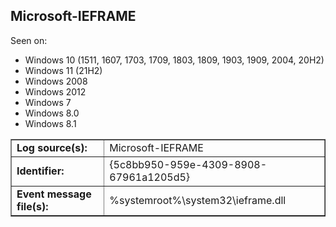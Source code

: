 ## Microsoft-IEFRAME

Seen on:
* Windows 10 (1511, 1607, 1703, 1709, 1803, 1809, 1903, 1909, 2004, 20H2)
* Windows 11 (21H2)
* Windows 2008
* Windows 2012
* Windows 7
* Windows 8.0
* Windows 8.1

<table border="1" class="docutils">
  <tbody>
    <tr>
      <td><b>Log source(s):</b></td>
      <td>Microsoft-IEFRAME</td>
    </tr>
    <tr>
      <td><b>Identifier:</b></td>
      <td>{5c8bb950-959e-4309-8908-67961a1205d5}</td>
    </tr>
    <tr>
      <td><b>Event message file(s):</b></td>
      <td>%systemroot%\system32\ieframe.dll</td>
    </tr>
  </tbody>
</table>

&nbsp;

